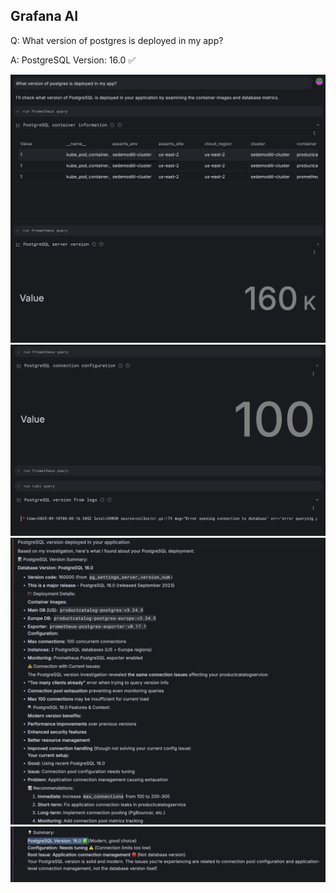 ## Grafana AI
Q: What version of postgres is deployed in my app?

A: PostgreSQL Version: 16.0 ✅ 

![prompt](/images/breakout_3/3.5-grafana-assistant-1.png)
![findings](/images/breakout_3/3.5-grafana-assistant-2.png)
![findings](/images/breakout_3/3.5-grafana-assistant-3.png)
![answer](/images/breakout_3/3.5-grafana-assistant-4.png)
